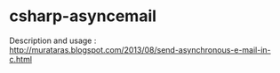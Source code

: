 csharp-asyncemail
=================

Description and usage :
<br/>
http://murataras.blogspot.com/2013/08/send-asynchronous-e-mail-in-c.html

